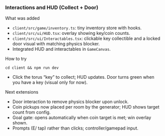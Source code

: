 ### Interactions and HUD (Collect + Door)

What was added
- `client/src/game/inventory.ts`: tiny inventory store with hooks.
- `client/src/ui/HUD.tsx`: overlay showing key/coin counts.
- `client/src/ui/Interactables.tsx`: clickable key collectible and a locked door visual with matching physics blocker.
- Integrated HUD and interactables in `GameCanvas`.

How to try
```
cd client && npm run dev
```
- Click the torus “key” to collect; HUD updates. Door turns green when you have a key (visual only for now).

Next extensions
- Door interaction to remove physics blocker upon unlock.
- Coin pickups now placed per room by the generator; HUD shows target count from config.
- Goal gate: opens automatically when coin target is met; win overlay shown.
- Prompts (E/ tap) rather than clicks; controller/gamepad input.



